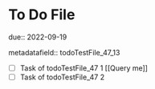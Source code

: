 # To Do File

due:: 2022-09-19

metadatafield:: todoTestFile_47\_13

- [ ] Task of todoTestFile_47 1 [[Query me]]
- [ ] Task of todoTestFile_47 2
